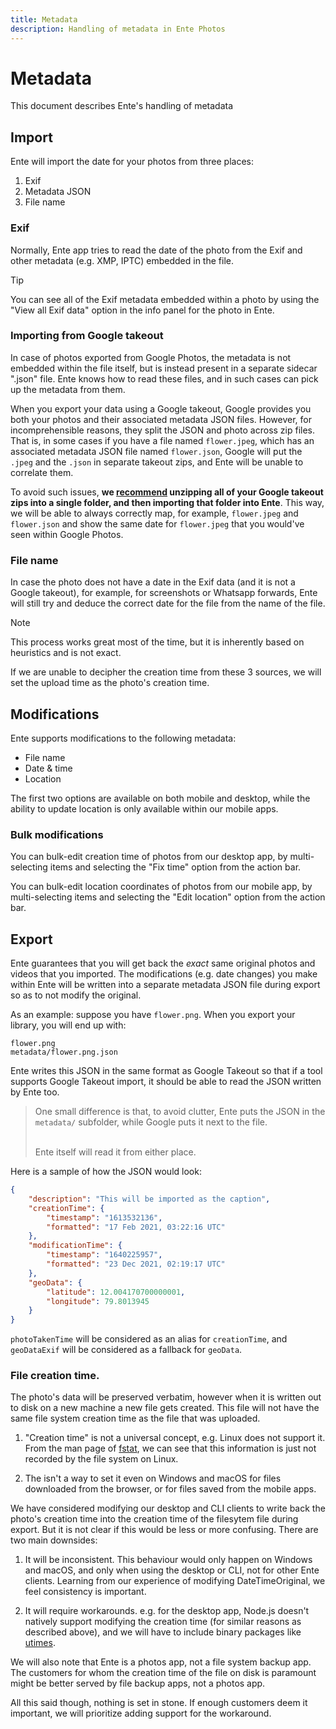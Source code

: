 ```yaml
---
title: Metadata
description: Handling of metadata in Ente Photos
---
```


# Metadata

This document describes Ente's handling of metadata

## Import

Ente will import the date for your photos from three places:

1. Exif
2. Metadata JSON
3. File name

### Exif

Normally, Ente app tries to read the date of the photo from the Exif and other
metadata (e.g. XMP, IPTC) embedded in the file.

> [!TIP]
>
> You can see all of the Exif metadata embedded within a photo by using the
> "View all Exif data" option in the info panel for the photo in Ente.

### Importing from Google takeout

In case of photos exported from Google Photos, the metadata is not embedded
within the file itself, but is instead present in a separate sidecar ".json"
file. Ente knows how to read these files, and in such cases can pick up the
metadata from them.

When you export your data using a Google takeout, Google provides you both your
photos and their associated metadata JSON files. However, for incomprehensible
reasons, they split the JSON and photo across zip files. That is, in some cases
if you have a file named `flower.jpeg`, which has an associated metadata JSON
file named `flower.json`, Google will put the `.jpeg` and the `.json` in
separate takeout zips, and Ente will be unable to correlate them.

To avoid such issues, **we [recommend](/photos/migration/from-google-photos/)
unzipping all of your Google takeout zips into a single folder, and then
importing that folder into Ente**. This way, we will be able to always correctly
map, for example, `flower.jpeg` and `flower.json` and show the same date for
`flower.jpeg` that you would've seen within Google Photos.

### File name

In case the photo does not have a date in the Exif data (and it is not a Google
takeout), for example, for screenshots or Whatsapp forwards, Ente will still try
and deduce the correct date for the file from the name of the file.

> [!NOTE]
>
> This process works great most of the time, but it is inherently based on
> heuristics and is not exact.

If we are unable to decipher the creation time from these 3 sources, we will set
the upload time as the photo's creation time.

## Modifications

Ente supports modifications to the following metadata:
- File name
- Date & time
- Location

The first two options are available on both mobile and desktop, while the
ability to update location is only available within our mobile apps.

### Bulk modifications

You can bulk-edit creation time of photos from our desktop app, by
multi-selecting items and selecting the "Fix time" option from the action bar.

You can bulk-edit location coordinates of photos from our mobile app, by
multi-selecting items and selecting the "Edit location" option from the action
bar.

## Export

Ente guarantees that you will get back the _exact_ same original photos and
videos that you imported. The modifications (e.g. date changes) you make within
Ente will be written into a separate metadata JSON file during export so as to
not modify the original.

As an example: suppose you have `flower.png`. When you export your library, you
will end up with:

```
flower.png
metadata/flower.png.json
```

Ente writes this JSON in the same format as Google Takeout so that if a tool
supports Google Takeout import, it should be able to read the JSON written by
Ente too.

> One small difference is that, to avoid clutter, Ente puts the JSON in the
> `metadata/` subfolder, while Google puts it next to the file.<br>
>
> <br>Ente itself will read it from either place.

Here is a sample of how the JSON would look:

```json
{
    "description": "This will be imported as the caption",
    "creationTime": {
        "timestamp": "1613532136",
        "formatted": "17 Feb 2021, 03:22:16 UTC"
    },
    "modificationTime": {
        "timestamp": "1640225957",
        "formatted": "23 Dec 2021, 02:19:17 UTC"
    },
    "geoData": {
        "latitude": 12.004170700000001,
        "longitude": 79.8013945
    }
}
```

`photoTakenTime` will be considered as an alias for `creationTime`, and
`geoDataExif` will be considered as a fallback for `geoData`.

### File creation time.

The photo's data will be preserved verbatim, however when it is written out to
disk on a new machine a new file gets created. This file will not have the same
file system creation time as the file that was uploaded.

1. "Creation time" is not a universal concept, e.g. Linux does not support it.
   From the man page of [fstat](https://linux.die.net/man/2/fstat), we can see
   that this information is just not recorded by the file system on Linux.

2. The isn't a way to set it even on Windows and macOS for files downloaded from
   the browser, or for files saved from the mobile apps.

We have considered modifying our desktop and CLI clients to write back the
photo's creation time into the creation time of the filesytem file during
export. But it is not clear if this would be less or more confusing. There are
two main downsides:

1. It will be inconsistent. This behaviour would only happen on Windows and
   macOS, and only when using the desktop or CLI, not for other Ente clients.
   Learning from our experience of modifying DateTimeOriginal, we feel
   consistency is important.

2. It will require workarounds. e.g. for the desktop app, Node.js doesn't
   natively support modifying the creation time (for similar reasons as
   described above), and we will have to include binary packages like
   [utimes](https://github.com/baileyherbert/utimes).

We will also note that Ente is a photos app, not a file system backup app. The
customers for whom the creation time of the file on disk is paramount might be
better served by file backup apps, not a photos app.

All this said though, nothing is set in stone. If enough customers deem it
important, we will prioritize adding support for the workaround.
